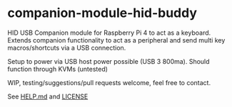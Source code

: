 # companion-module-hid-buddy

HID USB Companion module for Raspberry Pi 4 to act as a keyboard. Extends companion functionality to act as a peripheral and send multi key macros/shortcuts via a USB connection. 

Setup to power via USB host power possible (USB 3 800ma). Should function through KVMs (untested)

WIP, testing/suggestions/pull requests welcome, feel free to contact.


See [HELP.md](./companion/HELP.md) and [LICENSE](./LICENSE)
